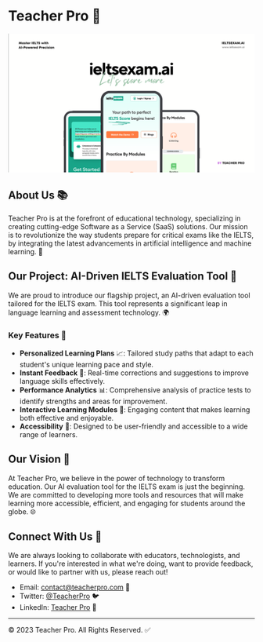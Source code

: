 # Teacher Pro 🌟
![IELTSExam](ieltsexam.png)

## About Us 📚

Teacher Pro is at the forefront of educational technology, specializing in creating cutting-edge Software as a Service (SaaS) solutions. Our mission is to revolutionize the way students prepare for critical exams like the IELTS, by integrating the latest advancements in artificial intelligence and machine learning. 🚀

## Our Project: AI-Driven IELTS Evaluation Tool 🤖

We are proud to introduce our flagship project, an AI-driven evaluation tool tailored for the IELTS exam. This tool represents a significant leap in language learning and assessment technology. 🌍

### Key Features 🔑

- **Personalized Learning Plans** 📈: Tailored study paths that adapt to each student's unique learning pace and style.
- **Instant Feedback** 💬: Real-time corrections and suggestions to improve language skills effectively.
- **Performance Analytics** 📊: Comprehensive analysis of practice tests to identify strengths and areas for improvement.
- **Interactive Learning Modules** 🧩: Engaging content that makes learning both effective and enjoyable.
- **Accessibility** 👥: Designed to be user-friendly and accessible to a wide range of learners.

## Our Vision 👀

At Teacher Pro, we believe in the power of technology to transform education. Our AI evaluation tool for the IELTS exam is just the beginning. We are committed to developing more tools and resources that will make learning more accessible, efficient, and engaging for students around the globe. 🌐

## Connect With Us 🤝

We are always looking to collaborate with educators, technologists, and learners. If you're interested in what we're doing, want to provide feedback, or would like to partner with us, please reach out!

- Email: [contact@teacherpro.com](mailto:contact@teacherpro.com) 📧
- Twitter: [@TeacherPro](https://twitter.com/TeacherPro) 🐦
- LinkedIn: [Teacher Pro](https://www.linkedin.com/company/teacher-pro) 💼

---

© 2023 Teacher Pro. All Rights Reserved. ✅
